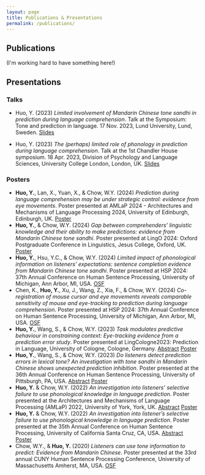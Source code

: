 ```yaml
---
layout: page
title: Publications & Presentations
permalink: /publications/
---
```


## Publications

(I'm working hard to have something here!)

## Presentations

### Talks

- Huo, Y. (2023) *Limited involvement of Mandarin Chinese tone sandhi in prediction during language comprehension*. Talk at the Symposium: Tone and prediction in language. 17 Nov. 2023, Lund University, Lund, Sweden. <a href="/files/docs/lund-talk-hyl-1117.pdf" target="_blank">Slides</a>

- Huo, Y. (2023) *The (perhaps) limited role of phonology in prediction during language comprehension*. Talk at the 1st Chandler House symposium. 18 Apr. 2023, Division of Psychology and Language Sciences, University College London, London, UK. <a href="https://yiling-huo.github.io/chsymposium23-slides/" target="_blank">Slides</a>

### Posters

- **Huo, Y.**, Lan, X., Yuan, X., & Chow, W.Y. (2024) *Prediction during language comprehension may be under strategic control: evidence from eye movements*. Poster presented at AMLaP 2024 - Architectures and Mechanisms of Language Processing 2024, University of Edinburgh, Edinburgh, UK. <a href="" target="_blank">Poster</a>
- **Huo, Y.**, & Chow, W.Y. (2024) *Gap between comprehenders’ linguistic knowledge and their ability to make predictions: evidence from Mandarin Chinese tone sandhi*. Poster presented at LingO 2024: Oxford Postgraduate Conference in Linguistics, Jesus College, Oxford, UK. <a href="/files/docs/poster_lingo2024.pdf" target="_blank">Poster</a>
- **Huo, Y.**, Hsu, Y.C., & Chow, W.Y. (2024) *Limited impact of phonological information on listeners’ expectations: sentence completion evidence from Mandarin Chinese tone sandhi*. Poster presented at HSP 2024: 37th Annual Conference on Human Sentence Processing, University of Michigan, Ann Arbor, MI, USA. <a href="https://osf.io/zyjax/" target="_blank">OSF</a>
- Chen, K., **Huo, Y.**, Xu, J., Wang, Z., Xia, F., & Chow, W.Y. (2024) *Co-registration of mouse cursor and eye movements reveals comparable sensitivity of mouse and eye-tracking to prediction during language comprehension*. Poster presented at HSP 2024: 37th Annual Conference on Human Sentence Processing, University of Michigan, Ann Arbor, MI, USA. <a href="https://osf.io/ksjfr/" target="_blank">OSF</a>
- **Huo, Y.**, Wang, S., & Chow, W.Y. (2023) *Task modulates predictive behaviour in constraining context: Eye-tracking evidence from a prediction error study*. Poster presented at LingCologne2023: Prediction in Language, University of Cologne, Cologne, Germany. <a href="https://lingcologne.uni-koeln.de/e-book-of-abstracts/huo-et-al-task-modulates-predictive-behaviour-in-constraining-context-eye-tracking-evidence-from-a-prediction-error-study" target="_blank">Abstract</a> <a href="/files/docs/poster_lingcologne2023.pdf" target="_blank">Poster</a>
- **Huo, Y.**, Wang, S., & Chow, W.Y. (2023) *Do listeners detect prediction errors in lexical tone? An investigation with tone sandhi in Mandarin Chinese shows unexpected prediction inhibition*. Poster presented at the 36th Annual Conference on Human Sentence Processing, University of Pittsburgh, PA, USA. <a href="https://d3ijlhudpq9yjw.cloudfront.net/d35861e0-2177-4ff1-9a8d-9b9c1c7aee93.pdf" target="_blank">Abstract</a> <a href="https://virtual.oxfordabstracts.com/#/event/3615/submission/71" target="_blank">Poster</a>
- **Huo, Y.** & Chow, W.Y. (2022) *An investigation into listeners’ selective failure to use phonological knowledge in language prediction*. Poster presented at the Architectures and Mechanisms of Language Processing (AMLaP) 2022, University of York, York, UK. <a href="https://d3ijlhudpq9yjw.cloudfront.net/4ee77ec0-d1e1-423b-b7c5-118c1227142e.pdf" target="_blank">Abstract</a> <a href="https://virtual.oxfordabstracts.com/#/event/3067/submission/153" target="_blank">Poster</a>
- **Huo, Y.** & Chow, W.Y. (2022) *An investigation into listener’s selective failure to use phonological knowledge in language prediction*. Poster presented at the 35th Annual Conference on Human Sentence Processing, University of California Santa Cruz, CA, USA. <a href="https://d3ijlhudpq9yjw.cloudfront.net/1db92353-1224-4548-bbd4-c4a57e33e973.pdf" target="_blank">Abstract</a> <a href="https://virtual.oxfordabstracts.com/#/event/public/2562/submission/120" target="_blank">Poster</a>
- Chow, W.Y., & **Huo, Y.** (2020) *Listeners can use tone information to predict: Evidence from Mandarin Chinese*. Poster presented at the 33rd annual CUNY Human Sentence Processing Conference, University of Massachusetts Amherst, MA, USA. <a href="https://osf.io/6ckb5/" target="_blank">OSF</a>